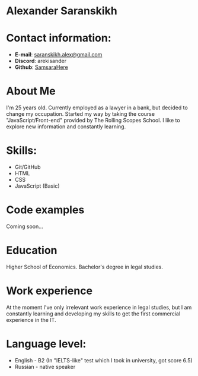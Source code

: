 # Alexander Saranskikh
# Сontact information:
  - **E-mail**: saranskikh.alex@gmail.com
  - **Discord**: arekisander
  - **Github**: [SamsaraHere](https://github.com/SamsaraHere)
# About Me
I'm 25 years old. Сurrently employed as a lawyer in a bank, but decided to change my occupation. Started my way by taking the course "JavaScript/Front-end" provided by The Rolling Scopes School. I like to explore new information and constantly learning.
# Skills:
- Git/GitHub
- HTML
- CSS
- JavaScript (Basic)
# Code examples
Coming soon...
# Education
Higher School of Economics. Bachelor's degree in legal studies.
# Work experience
At the moment I've only irrelevant work experience in legal studies, but I am constantly learning and developing my skills to get the first commercial experience in the IT.
# Language level:
- English - B2 (In "IELTS-like" test which I took in university, got score 6.5)
- Russian - native speaker